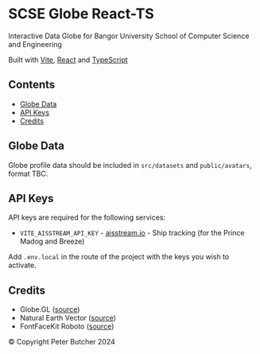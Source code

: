 # SCSE Globe React-TS

Interactive Data Globe for Bangor University School of Computer Science and Engineering

Built with [Vite](https://vitejs.dev), [React](https://react.dev) and [TypeScript](https://typescriptlang.org)

## Contents

- [Globe Data](#globe-data)
- [API Keys](#api-keys)
- [Credits](#credits)

## Globe Data

Globe profile data should be included in `src/datasets` and `public/avatars`, format TBC.

## API Keys

API keys are required for the following services:

- `VITE_AISSTREAM_API_KEY` - [aisstream.io](https://aisstream.io) - Ship tracking (for the Prince Madog and Breeze)

Add `.env.local` in the route of the project with the keys you wish to activate.

## Credits

- Globe.GL ([source](https://globe.gl))
- Natural Earth Vector ([source](https://github.com/nvkelso/natural-earth-vector/blob/master/geojson/ne_110m_admin_0_countries.geojson))
- FontFaceKit Roboto ([source](https://github.com/FontFaceKit/roboto/tree/woff))

© Copyright Peter Butcher 2024
